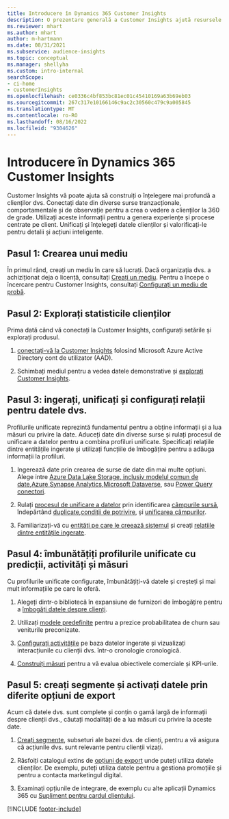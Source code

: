 ```yaml
---
title: Introducere în Dynamics 365 Customer Insights
description: O prezentare generală a Customer Insights ajută resursele să înceapă rapid.
ms.reviewer: mhart
ms.author: mhart
author: m-hartmann
ms.date: 08/31/2021
ms.subservice: audience-insights
ms.topic: conceptual
ms.manager: shellyha
ms.custom: intro-internal
searchScope:
- ci-home
- customerInsights
ms.openlocfilehash: ce0336c4bf853bc81ec01c45410169a63b69eb03
ms.sourcegitcommit: 267c317e10166146c9ac2c30560c479c9a005845
ms.translationtype: MT
ms.contentlocale: ro-RO
ms.lasthandoff: 08/16/2022
ms.locfileid: "9304626"
---
```

# <a name="get-started-with-dynamics-365-customer-insights"></a>Introducere în Dynamics 365 Customer Insights

Customer Insights vă poate ajuta să construiți o înțelegere mai profundă a clienților dvs. Conectați date din diverse surse tranzacționale, comportamentale și de observație pentru a crea o vedere a clienților la 360 de grade. Utilizați aceste informații pentru a genera experiențe și procese centrate pe client. Unificați și înțelegeți datele clienților și valorificați-le pentru detalii și acțiuni inteligente.

## <a name="step-1-create-an-environment"></a>Pasul 1: Crearea unui mediu

În primul rând, creați un mediu în care să lucrați. Dacă organizația dvs. a achiziționat deja o licență, consultați [Creați un mediu](create-environment.md). Pentru a începe o încercare pentru Customer Insights, consultați [Configurați un mediu de probă](trial-signup.md).

## <a name="step-2-explore-customer-insights"></a>Pasul 2: Explorați statisticile clienților

Prima dată când vă conectați la Customer Insights, configurați setările și explorați produsul.

1. [conectați-vă la Customer Insights](https://home.ci.ai.dynamics.com) folosind Microsoft Azure Active Directory cont de utilizator (AAD).

1. Schimbați mediul pentru a vedea datele demonstrative și [explorați Customer Insights](home.md).

## <a name="step-3-ingest-unify-and-set-up-relationships-for-your-data"></a>Pasul 3: ingerați, unificați și configurați relații pentru datele dvs.

Profilurile unificate reprezintă fundamentul pentru a obține informații și a lua măsuri cu privire la date. Aduceți date din diverse surse și rulați procesul de unificare a datelor pentru a combina profiluri unificate. Specificați relațiile dintre entitățile ingerate și utilizați funcțiile de îmbogățire pentru a adăuga informații la profiluri.

1. Ingerează date prin crearea de surse de date din mai multe opțiuni. Alege intre [Azure Data Lake Storage, inclusiv modelul comun de date](connect-common-data-model.md),[Azure Synapse Analytics](connect-synapse.md),[Microsoft Dataverse](connect-dataverse-managed-lake.md), sau [Power Query conectori](connect-power-query.md).

1. Rulați [procesul de unificare a datelor](data-unification.md) prin identificarea [câmpurile sursă](map-entities.md), îndepărtând [duplicate](remove-duplicates.md),[condiţii de potrivire](match-entities.md), și [unificarea câmpurilor](merge-entities.md).

1. Familiarizați-vă cu [entități pe care le creează sistemul](entities.md) și creați [relațiile dintre entitățile ingerate](relationships.md).

## <a name="step-4-enhance-unified-profiles-with-predictions-activities-and-measures"></a>Pasul 4: îmbunătățiți profilurile unificate cu predicții, activități și măsuri

Cu profilurile unificate configurate, îmbunătățiți-vă datele și creșteți și mai mult informațiile pe care le oferă.

1. Alegeți dintr-o bibliotecă în expansiune de furnizori de îmbogățire pentru a [îmbogăți datele despre clienți](enrichment-hub.md).

1. Utilizați [modele predefinite](predictions-overview.md) pentru a prezice probabilitatea de churn sau veniturile preconizate.

1. [Configurați activitățile](activities.md) pe baza datelor ingerate și vizualizați interacțiunile cu clienții dvs. într-o cronologie cronologică.

1. [Construiți măsuri](measures.md) pentru a vă evalua obiectivele comerciale și KPI-urile.

## <a name="step-5-create-segments-and-activate-data-through-various-export-options"></a>Pasul 5: creați segmente și activați datele prin diferite opțiuni de export

Acum că datele dvs. sunt complete și conțin o gamă largă de informații despre clienții dvs., căutați modalități de a lua măsuri cu privire la aceste date.

1. [Creați segmente](segments.md), subseturi ale bazei dvs. de clienți, pentru a vă asigura că acțiunile dvs. sunt relevante pentru clienții vizați.

1. Răsfoiți catalogul extins de [opțiuni de export](export-destinations.md) unde puteți utiliza datele clienților. De exemplu, puteți utiliza datele pentru a gestiona promoțiile și pentru a contacta marketingul digital.

1. Examinați opțiunile de integrare, de exemplu cu alte aplicații Dynamics 365 cu [Supliment pentru cardul clientului](customer-card-add-in.md).  


[!INCLUDE [footer-include](includes/footer-banner.md)]
